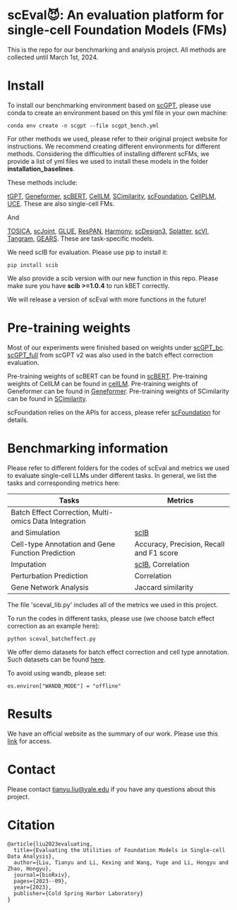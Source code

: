 # scEval😈: An evaluation platform for single-cell Foundation Models (FMs)

This is the repo for our benchmarking and analysis project. All methods are collected until March 1st, 2024. 

# Install

To install our benchmarking environment based on [scGPT](https://scgpt.readthedocs.io/en/latest/), please use conda to create an environment based on this yml file in your own machine:
```
conda env create -n scgpt --file scgpt_bench.yml
```

For other methods we used, please refer to their original project website for instructions. We recommend creating different environments for different methods. Considering the difficulties of installing different scFMs, we provide a list of yml files we used to install these models in the folder **installation_baselines**.

These methods include: 

[tGPT](https://github.com/deeplearningplus/tGPT), [Geneformer](https://huggingface.co/ctheodoris/Geneformer), [scBERT](https://github.com/TencentAILabHealthcare/scBERT), [CellLM](https://github.com/BioFM/OpenBioMed/tree/main), [SCimilarity](https://github.com/Genentech/scimilarity), [scFoundation](https://github.com/biomap-research/scFoundation), [CellPLM](https://github.com/OmicsML/CellPLM), [UCE](https://github.com/snap-stanford/UCE). These are also single-cell FMs.

And

[TOSICA](https://github.com/JackieHanLab/TOSICA/tree/main), [scJoint](https://github.com/SydneyBioX/scJoint), [GLUE](https://github.com/gao-lab/GLUE), [ResPAN](https://github.com/AprilYuge/ResPAN/tree/main), [Harmony](https://scanpy.readthedocs.io/en/stable/generated/scanpy.external.pp.harmony_integrate.html), [scDesign3](https://github.com/SONGDONGYUAN1994/scDesign3), [Splatter](https://github.com/Oshlack/splatter), [scVI](https://scvi-tools.org/), [Tangram](https://github.com/broadinstitute/Tangram), [GEARS](https://github.com/snap-stanford/GEARS). These are task-specific models.


We need scIB for evaluation. Please use pip to install it:
```
pip install scib
```
We also provide a scib version with our new function in this repo. Please make sure you have **scib >=1.0.4** to run kBET correctly.

We will release a version of scEval with more functions in the future!


# Pre-training weights

Most of our experiments were finished based on weights under [scGPT_bc](https://drive.google.com/drive/folders/1S9B2QUvBAh_FxUNrWrLfsvsds1thF9ad?usp=share_link). [scGPT_full](https://drive.google.com/drive/folders/1eNdHu45uXDHOF4u0J1sYiBLZYN55yytS?usp=share_link) from scGPT v2 was also used in the batch effect correction evaluation.

Pre-training weights of scBERT can be found in [scBERT](https://github.com/TencentAILabHealthcare/scBERT). Pre-training weights of CellLM can be found in [cellLM](https://github.com/BioFM/OpenBioMed/tree/main). Pre-training weights of Geneformer can be found in [Geneformer](https://huggingface.co/ctheodoris/Geneformer). Pre-training weights of SCimilarity can be found in [SCimilarity](https://github.com/Genentech/scimilarity).

scFoundation relies on the APIs for access, please refer [scFoundation](https://github.com/biomap-research/scFoundation) for details.

# Benchmarking information

Please refer to different folders for the codes of scEval and metrics we used to evaluate single-cell LLMs under different tasks. In general, we list the tasks and corresponding metrics here:

| Tasks                                                 | Metrics                                  |
|-------------------------------------------------------|------------------------------------------|
| Batch Effect Correction, Multi-omics Data Integration |
| and Simulation                                        | [scIB](https://github.com/theislab/scib)                                     |
| Cell-type Annotation and Gene Function Prediction     | Accuracy, Precision, Recall and F1 score |
| Imputation                                            | [scIB](https://github.com/theislab/scib), Correlation                        |
| Perturbation Prediction                               | Correlation                              |
| Gene Network Analysis                                 | Jaccard similarity                       |

The file 'sceval_lib.py' includes all of the metrics we used in this project.

To run the codes in different tasks, please use (we choose batch effect correction as an example here):

```
python sceval_batcheffect.py
```

We offer demo datasets for batch effect correction and cell type annotation. Such datasets can be found [here](https://drive.google.com/drive/folders/1YvBQ44H_jzhS8B35mPjpCMwQserLLhZs?usp=sharing).

To avoid using wandb, please set:

```
os.environ["WANDB_MODE"] = "offline"
```

# Results

We have an official website as the summary of our work. Please use this [link](https://sites.google.com/yale.edu/sceval) for access. 

# Contact

Please contact tianyu.liu@yale.edu if you have any questions about this project.

# Citation

```
@article{liu2023evaluating,
  title={Evaluating the Utilities of Foundation Models in Single-cell Data Analysis},
  author={Liu, Tianyu and Li, Kexing and Wang, Yuge and Li, Hongyu and Zhao, Hongyu},
  journal={bioRxiv},
  pages={2023--09},
  year={2023},
  publisher={Cold Spring Harbor Laboratory}
}
```